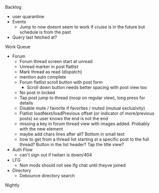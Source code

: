 Backlog
* user quarantine
* Events
  * Jump to now doesnt seem to work if cruise is in the future but schedule is from the past
* Query last fetched at?

Work Queue
* Forum
  * Forum thread screen start at unread
  * Unread marker in post flatlist
  * Mark thread as read (dispatch)
  * mention auto complete
  * Forum flatlist scroll button with post form
    * Scroll down button needs better spacing with post view too
  * No post in locked
  * Tap post jump to thread (noop on regular view), long press for details
  * Disable mute / favorite if favorites / muted (mutual exclusivity)
  * Flatlist loadNext/loadPrevious offset (or indicator of more/previous posts) so user knows the end is not the end
  * missing a key in forum thread view with images added. Probably with the new element
  * maybe add chars lines after all? Bottom in small text
  * how to get from a thread list starting st a specific post to the full thread? Button in the list header? Tap the title view?
* Auth Flow
  * can't sign out if twitarr is down/404
* LFG
  * Non mods should not see lfg chat until theyve joined
* Directory
  * Debounce directory search

Nightly
